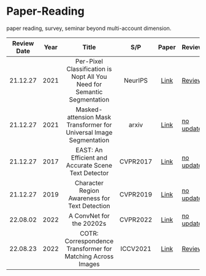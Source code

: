 # Paper-Reading
paper reading, survey, seminar beyond multi-account dimension.


| Review Date | Year |                                  Title                                  |   S/P   | Paper | Review | Discussion |
|:-----------:|------|:-----------------------------------------------------------------------:|:-------:|:-----:|--------|------------|
|   21.12.27  | 2021 | Per-Pixel Classification is Nopt All You Need for Semantic Segmentation | NeurIPS | [Link](https://arxiv.org/abs/2107.06278) | [Review](Segmentation/MaskFormer/review-MaskFormer.md) | [Link](https://github.com/MEJAVU/Paper-Reading/issues/1) |
|   21.12.27  | 2021 | Masked-attension Mask Transformer for Universal Image Segmentation | arxiv | [Link](https://arxiv.org/abs/2112.01527) | [no update](Segmentation/Mask2Former/review-Mask2Former.md) | |
|   21.12.27  | 2017 | EAST: An Efficient and Accurate Scene Text Detector | CVPR2017 | [Link](https://openaccess.thecvf.com/content_cvpr_2017/html/Zhou_EAST_An_Efficient_CVPR_2017_paper.html) | [no update](OCR-STR/EAST/review-EAST.md) | [Link](?) |
|   21.12.27  | 2019 | Character Region Awareness for Text Detection | CVPR2019 | [Link](https://openaccess.thecvf.com/content_CVPR_2019/html/Baek_Character_Region_Awareness_for_Text_Detection_CVPR_2019_paper.html) | [no update](OCR-STR/CRAFT/review-CRAFT.md) | [Link](?) |
|   22.08.02  | 2022 | A ConvNet for the 20202s | CVPR2022 | [Link](https://arxiv.org/abs/2201.03545) | [no update](OCR-STR/EAST/review-EAST.md) | [Link](?) |
|   22.08.23  | 2022 | COTR: Correspondence Transformer for Matching Across Images | ICCV2021 | [Link](https://arxiv.org/abs/2103.14167) | [Review](Segmentation/MaskFormer/review-MaskFormer.md) | [Link](https://github.com/MEJAVU/Paper-Reading/issues/1) |
